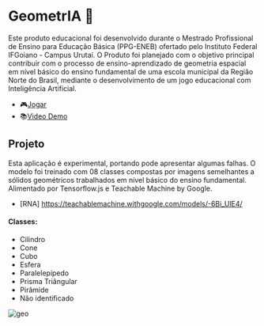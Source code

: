 # GeometrIA 🤖

Este produto educacional foi desenvolvido durante o Mestrado Profissional de Ensino para Educação Básica (PPG-ENEB) ofertado pelo Instituto Federal IFGoiano - Campus Urutaí. O Produto foi planejado com o objetivo principal contribuir com o processo de ensino-aprendizado de geometria espacial em nível básico do ensino fundamental de uma escola municipal da Região Norte do Brasil, mediante o desenvolvimento de um jogo educacional com Inteligência Artificial.

- 🎮[Jogar](https://silviueftimiedev.web.app)
- 📚[Video Demo](https://www.youtube.com/watch?v=6poEnjJL0jI)
  
## Projeto

Esta aplicação é experimental, portando pode apresentar algumas falhas. O modelo foi treinado com 08 classes compostas por imagens semelhantes a sólidos geométricos trabalhados em nível básico do ensino fundamental. Alimentado por Tensorflow.js e Teachable Machine by Google.

- [RNA] https://teachablemachine.withgoogle.com/models/-6Bi_UlE4/

#### Classes:
 - Cilindro
 - Cone
 - Cubo
 - Esfera
 - Paralelepípedo
 - Prisma Triângular
 - Pirâmide
 - Não identificado 


![geo](https://user-images.githubusercontent.com/65419184/190917404-08be5104-7b87-4574-b1c9-6ffa224a1a58.png)
